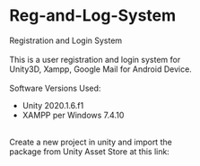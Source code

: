 # Reg-and-Log-System
Registration and Login System <br>
<br>
This is a user registration and login system for <br>
Unity3D, Xampp, Google Mail for Android Device. <br>
<br>
Software Versions Used: <br>
- Unity 2020.1.6.f1 <br>
- XAMPP per Windows 7.4.10 <br>
<br>
Create a new project in unity and import the <br>
package from Unity Asset Store at this link: <br>
<br>
